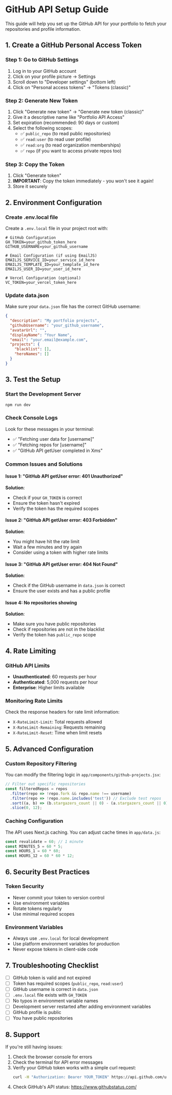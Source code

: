 # GitHub API Setup Guide

This guide will help you set up the GitHub API for your portfolio to fetch your repositories and profile information.

## 1. Create a GitHub Personal Access Token

### Step 1: Go to GitHub Settings
1. Log in to your GitHub account
2. Click on your profile picture → Settings
3. Scroll down to "Developer settings" (bottom left)
4. Click on "Personal access tokens" → "Tokens (classic)"

### Step 2: Generate New Token
1. Click "Generate new token" → "Generate new token (classic)"
2. Give it a descriptive name like "Portfolio API Access"
3. Set expiration (recommended: 90 days or custom)
4. Select the following scopes:
   - ✅ `public_repo` (to read public repositories)
   - ✅ `read:user` (to read user profile)
   - ✅ `read:org` (to read organization memberships)
   - ✅ `repo` (if you want to access private repos too)

### Step 3: Copy the Token
1. Click "Generate token"
2. **IMPORTANT**: Copy the token immediately - you won't see it again!
3. Store it securely

## 2. Environment Configuration

### Create .env.local file
Create a `.env.local` file in your project root with:

```env
# GitHub Configuration
GH_TOKEN=your_github_token_here
GITHUB_USERNAME=your_github_username

# Email Configuration (if using EmailJS)
EMAILJS_SERVICE_ID=your_service_id_here
EMAILJS_TEMPLATE_ID=your_template_id_here
EMAILJS_USER_ID=your_user_id_here

# Vercel Configuration (optional)
VC_TOKEN=your_vercel_token_here
```

### Update data.json
Make sure your `data.json` file has the correct GitHub username:

```json
{
  "description": "My portfolio projects",
  "githubUsername": "your_github_username",
  "avatarUrl": "",
  "displayName": "Your Name",
  "email": "your.email@example.com",
  "projects": {
    "blacklist": [],
    "heroNames": []
  }
}
```

## 3. Test the Setup

### Start the Development Server
```bash
npm run dev
```

### Check Console Logs
Look for these messages in your terminal:
- ✅ "Fetching user data for [username]"
- ✅ "Fetching repos for [username]"
- ✅ "GitHub API getUser completed in Xms"

### Common Issues and Solutions

#### Issue 1: "GitHub API getUser error: 401 Unauthorized"
**Solution**: 
- Check if your `GH_TOKEN` is correct
- Ensure the token hasn't expired
- Verify the token has the required scopes

#### Issue 2: "GitHub API getUser error: 403 Forbidden"
**Solution**:
- You might have hit the rate limit
- Wait a few minutes and try again
- Consider using a token with higher rate limits

#### Issue 3: "GitHub API getUser error: 404 Not Found"
**Solution**:
- Check if the GitHub username in `data.json` is correct
- Ensure the user exists and has a public profile

#### Issue 4: No repositories showing
**Solution**:
- Make sure you have public repositories
- Check if repositories are not in the blacklist
- Verify the token has `public_repo` scope

## 4. Rate Limiting

### GitHub API Limits
- **Unauthenticated**: 60 requests per hour
- **Authenticated**: 5,000 requests per hour
- **Enterprise**: Higher limits available

### Monitoring Rate Limits
Check the response headers for rate limit information:
- `X-RateLimit-Limit`: Total requests allowed
- `X-RateLimit-Remaining`: Requests remaining
- `X-RateLimit-Reset`: Time when limit resets

## 5. Advanced Configuration

### Custom Repository Filtering
You can modify the filtering logic in `app/components/github-projects.jsx`:

```javascript
// Filter out specific repositories
const filteredRepos = repos
  .filter(repo => !repo.fork && repo.name !== username)
  .filter(repo => !repo.name.includes('test')) // Exclude test repos
  .sort((a, b) => (b.stargazers_count || 0) - (a.stargazers_count || 0))
  .slice(0, 12);
```

### Caching Configuration
The API uses Next.js caching. You can adjust cache times in `app/data.js`:

```javascript
const revalidate = 60; // 1 minute
const MINUTES_5 = 60 * 5;
const HOURS_1 = 60 * 60;
const HOURS_12 = 60 * 60 * 12;
```

## 6. Security Best Practices

### Token Security
- Never commit your token to version control
- Use environment variables
- Rotate tokens regularly
- Use minimal required scopes

### Environment Variables
- Always use `.env.local` for local development
- Use platform environment variables for production
- Never expose tokens in client-side code

## 7. Troubleshooting Checklist

- [ ] GitHub token is valid and not expired
- [ ] Token has required scopes (`public_repo`, `read:user`)
- [ ] GitHub username is correct in `data.json`
- [ ] `.env.local` file exists with `GH_TOKEN`
- [ ] No typos in environment variable names
- [ ] Development server restarted after adding environment variables
- [ ] GitHub profile is public
- [ ] You have public repositories

## 8. Support

If you're still having issues:
1. Check the browser console for errors
2. Check the terminal for API error messages
3. Verify your GitHub token works with a simple curl request:
   ```bash
   curl -H "Authorization: Bearer YOUR_TOKEN" https://api.github.com/user
   ```
4. Check GitHub's API status: https://www.githubstatus.com/ 